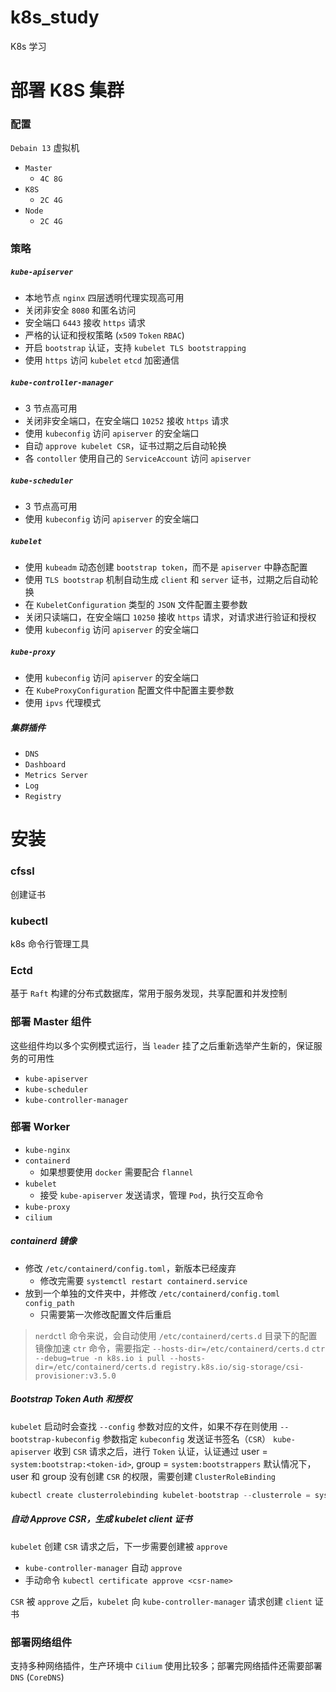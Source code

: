 # k8s_study

K8s 学习

# 部署 K8S 集群

### 配置

`Debain 13` 虚拟机

- `Master`
    - `4C 8G`
- `K8S`
    - `2C 4G`
- `Node`
    - `2C 4G`

### 策略

##### `kube-apiserver`

- 本地节点 `nginx` 四层透明代理实现高可用
- 关闭非安全 `8080` 和匿名访问
- 安全端口 `6443` 接收 `https` 请求
- 严格的认证和授权策略 (`x509` `Token` `RBAC`)
- 开启 `bootstrap` 认证，支持 `kubelet TLS bootstrapping`
- 使用 `https` 访问 `kubelet` `etcd` 加密通信

##### `kube-controller-manager`

- 3 节点高可用
- 关闭非安全端口，在安全端口 `10252` 接收 `https` 请求
- 使用 `kubeconfig` 访问 `apiserver` 的安全端口
- 自动 `approve kubelet CSR`，证书过期之后自动轮换
- 各 `contoller` 使用自己的 `ServiceAccount` 访问 `apiserver`

##### `kube-scheduler`

- 3 节点高可用
- 使用 `kubeconfig` 访问 `apiserver` 的安全端口

##### `kubelet`

- 使用 `kubeadm` 动态创建 `bootstrap token`，而不是 `apiserver` 中静态配置
- 使用 `TLS bootstrap` 机制自动生成 `client` 和 `server` 证书，过期之后自动轮换
- 在 `KubeletConfiguration` 类型的 `JSON` 文件配置主要参数
- 关闭只读端口，在安全端口 `10250` 接收 `https` 请求，对请求进行验证和授权
- 使用 `kubeconfig` 访问 `apiserver` 的安全端口

##### `kube-proxy`

- 使用 `kubeconfig` 访问 `apiserver` 的安全端口
- 在 `KubeProxyConfiguration` 配置文件中配置主要参数
- 使用 `ipvs` 代理模式

##### 集群插件

- `DNS`
- `Dashboard`
- `Metrics Server`
- `Log`
- `Registry`

# 安装

### cfssl

创建证书

### kubectl

k8s 命令行管理工具

### Ectd

基于 `Raft` 构建的分布式数据库，常用于服务发现，共享配置和并发控制

### 部署 Master 组件

这些组件均以多个实例模式运行，当 `leader` 挂了之后重新选举产生新的，保证服务的可用性

- `kube-apiserver`
- `kube-scheduler`
- `kube-controller-manager`

### 部署 Worker

- `kube-nginx`
- `containerd`
    - 如果想要使用 `docker` 需要配合 `flannel`
- `kubelet`
    - 接受 `kube-apiserver` 发送请求，管理 `Pod`，执行交互命令
- `kube-proxy`
- `cilium`

##### containerd 镜像

- 修改 `/etc/containerd/config.toml`，新版本已经废弃
    - 修改完需要 `systemctl restart containerd.service`
- 放到一个单独的文件夹中，并修改 `/etc/containerd/config.toml` `config_path`
    - 只需要第一次修改配置文件后重启

> `nerdctl` 命令来说，会自动使用 `/etc/containerd/certs.d` 目录下的配置镜像加速
> `ctr` 命令，需要指定 `--hosts-dir=/etc/containerd/certs.d`
> `ctr --debug=true -n k8s.io i pull --hosts-dir=/etc/containerd/certs.d registry.k8s.io/sig-storage/csi-provisioner:v3.5.0`

##### Bootstrap Token Auth 和授权

`kubelet` 启动时会查找 `--config` 参数对应的文件，如果不存在则使用 `--bootstrap-kubeconfig` 参数指定 `kubeconfig`
发送证书签名（`CSR`）
`kube-apiserver` 收到 `CSR` 请求之后，进行 `Token` 认证，认证通过 user = `system:bootstrap:<token-id>`,
group = `system:bootstrappers`
默认情况下，user 和 group 没有创建 `CSR` 的权限，需要创建 `ClusterRoleBinding`

```go
kubectl create clusterrolebinding kubelet-bootstrap --clusterrole = system:node-bootstrapper --group = system:bootstrappers
```

##### 自动 Approve CSR，生成 kubelet client 证书

`kubelet` 创建 `CSR` 请求之后，下一步需要创建被 `approve`

- `kube-controller-manager` 自动 `approve`
- 手动命令 `kubectl certificate approve <csr-name>`

`CSR` 被 `approve` 之后，`kubelet` 向 `kube-controller-manager` 请求创建 `client` 证书

### 部署网络组件

支持多种网络插件，生产环境中 `Cilium` 使用比较多；部署完网络插件还需要部署 `DNS` (`CoreDNS`)


